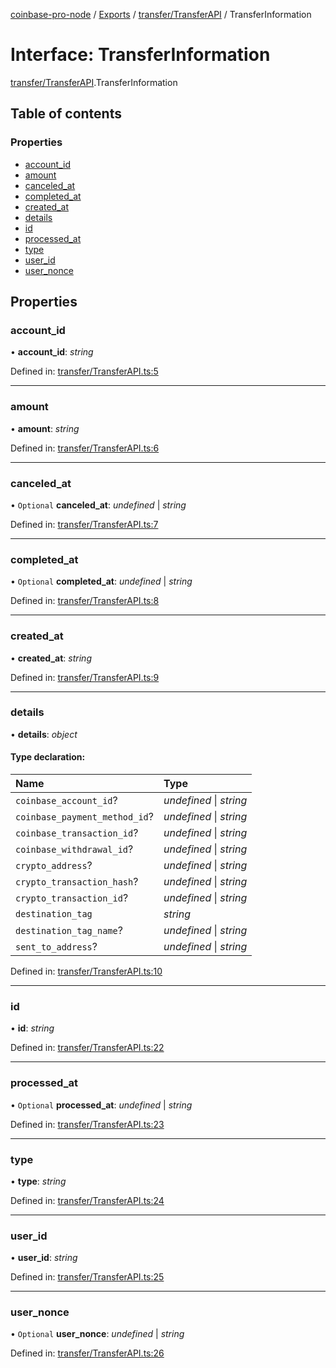 [coinbase-pro-node](../README.md) / [Exports](../modules.md) / [transfer/TransferAPI](../modules/transfer_transferapi.md) / TransferInformation

# Interface: TransferInformation

[transfer/TransferAPI](../modules/transfer_transferapi.md).TransferInformation

## Table of contents

### Properties

- [account\_id](transfer_transferapi.transferinformation.md#account_id)
- [amount](transfer_transferapi.transferinformation.md#amount)
- [canceled\_at](transfer_transferapi.transferinformation.md#canceled_at)
- [completed\_at](transfer_transferapi.transferinformation.md#completed_at)
- [created\_at](transfer_transferapi.transferinformation.md#created_at)
- [details](transfer_transferapi.transferinformation.md#details)
- [id](transfer_transferapi.transferinformation.md#id)
- [processed\_at](transfer_transferapi.transferinformation.md#processed_at)
- [type](transfer_transferapi.transferinformation.md#type)
- [user\_id](transfer_transferapi.transferinformation.md#user_id)
- [user\_nonce](transfer_transferapi.transferinformation.md#user_nonce)

## Properties

### account\_id

• **account\_id**: *string*

Defined in: [transfer/TransferAPI.ts:5](https://github.com/bennycode/coinbase-pro-node/blob/760c258/src/transfer/TransferAPI.ts#L5)

___

### amount

• **amount**: *string*

Defined in: [transfer/TransferAPI.ts:6](https://github.com/bennycode/coinbase-pro-node/blob/760c258/src/transfer/TransferAPI.ts#L6)

___

### canceled\_at

• `Optional` **canceled\_at**: *undefined* \| *string*

Defined in: [transfer/TransferAPI.ts:7](https://github.com/bennycode/coinbase-pro-node/blob/760c258/src/transfer/TransferAPI.ts#L7)

___

### completed\_at

• `Optional` **completed\_at**: *undefined* \| *string*

Defined in: [transfer/TransferAPI.ts:8](https://github.com/bennycode/coinbase-pro-node/blob/760c258/src/transfer/TransferAPI.ts#L8)

___

### created\_at

• **created\_at**: *string*

Defined in: [transfer/TransferAPI.ts:9](https://github.com/bennycode/coinbase-pro-node/blob/760c258/src/transfer/TransferAPI.ts#L9)

___

### details

• **details**: *object*

#### Type declaration:

Name | Type |
:------ | :------ |
`coinbase_account_id`? | *undefined* \| *string* |
`coinbase_payment_method_id`? | *undefined* \| *string* |
`coinbase_transaction_id`? | *undefined* \| *string* |
`coinbase_withdrawal_id`? | *undefined* \| *string* |
`crypto_address`? | *undefined* \| *string* |
`crypto_transaction_hash`? | *undefined* \| *string* |
`crypto_transaction_id`? | *undefined* \| *string* |
`destination_tag` | *string* |
`destination_tag_name`? | *undefined* \| *string* |
`sent_to_address`? | *undefined* \| *string* |

Defined in: [transfer/TransferAPI.ts:10](https://github.com/bennycode/coinbase-pro-node/blob/760c258/src/transfer/TransferAPI.ts#L10)

___

### id

• **id**: *string*

Defined in: [transfer/TransferAPI.ts:22](https://github.com/bennycode/coinbase-pro-node/blob/760c258/src/transfer/TransferAPI.ts#L22)

___

### processed\_at

• `Optional` **processed\_at**: *undefined* \| *string*

Defined in: [transfer/TransferAPI.ts:23](https://github.com/bennycode/coinbase-pro-node/blob/760c258/src/transfer/TransferAPI.ts#L23)

___

### type

• **type**: *string*

Defined in: [transfer/TransferAPI.ts:24](https://github.com/bennycode/coinbase-pro-node/blob/760c258/src/transfer/TransferAPI.ts#L24)

___

### user\_id

• **user\_id**: *string*

Defined in: [transfer/TransferAPI.ts:25](https://github.com/bennycode/coinbase-pro-node/blob/760c258/src/transfer/TransferAPI.ts#L25)

___

### user\_nonce

• `Optional` **user\_nonce**: *undefined* \| *string*

Defined in: [transfer/TransferAPI.ts:26](https://github.com/bennycode/coinbase-pro-node/blob/760c258/src/transfer/TransferAPI.ts#L26)

